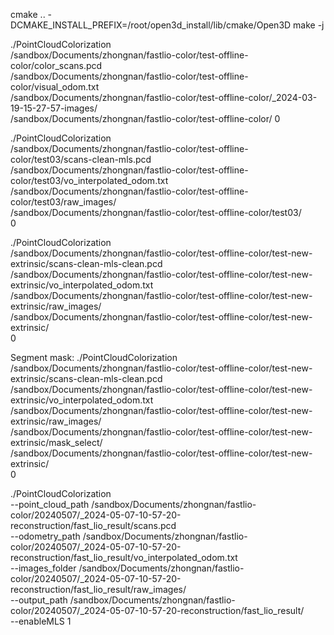 cmake .. -DCMAKE_INSTALL_PREFIX=/root/open3d_install/lib/cmake/Open3D
make -j

./PointCloudColorization \
/sandbox/Documents/zhongnan/fastlio-color/test-offline-color/color_scans.pcd \
/sandbox/Documents/zhongnan/fastlio-color/test-offline-color/visual_odom.txt \
/sandbox/Documents/zhongnan/fastlio-color/test-offline-color/_2024-03-19-15-27-57-images/ \
/sandbox/Documents/zhongnan/fastlio-color/test-offline-color/
0

./PointCloudColorization \
/sandbox/Documents/zhongnan/fastlio-color/test-offline-color/test03/scans-clean-mls.pcd \
/sandbox/Documents/zhongnan/fastlio-color/test-offline-color/test03/vo_interpolated_odom.txt \
/sandbox/Documents/zhongnan/fastlio-color/test-offline-color/test03/raw_images/ \
/sandbox/Documents/zhongnan/fastlio-color/test-offline-color/test03/ \
0

./PointCloudColorization \
/sandbox/Documents/zhongnan/fastlio-color/test-offline-color/test-new-extrinsic/scans-clean-mls-clean.pcd \
/sandbox/Documents/zhongnan/fastlio-color/test-offline-color/test-new-extrinsic/vo_interpolated_odom.txt \
/sandbox/Documents/zhongnan/fastlio-color/test-offline-color/test-new-extrinsic/raw_images/ \
/sandbox/Documents/zhongnan/fastlio-color/test-offline-color/test-new-extrinsic/ \
0



Segment mask:
./PointCloudColorization \
/sandbox/Documents/zhongnan/fastlio-color/test-offline-color/test-new-extrinsic/scans-clean-mls-clean.pcd \
/sandbox/Documents/zhongnan/fastlio-color/test-offline-color/test-new-extrinsic/vo_interpolated_odom.txt \
/sandbox/Documents/zhongnan/fastlio-color/test-offline-color/test-new-extrinsic/raw_images/ \
/sandbox/Documents/zhongnan/fastlio-color/test-offline-color/test-new-extrinsic/mask_select/ \
/sandbox/Documents/zhongnan/fastlio-color/test-offline-color/test-new-extrinsic/ \
0


./PointCloudColorization \
--point_cloud_path /sandbox/Documents/zhongnan/fastlio-color/20240507/_2024-05-07-10-57-20-reconstruction/fast_lio_result/scans.pcd \
--odometry_path /sandbox/Documents/zhongnan/fastlio-color/20240507/_2024-05-07-10-57-20-reconstruction/fast_lio_result/vo_interpolated_odom.txt \
--images_folder /sandbox/Documents/zhongnan/fastlio-color/20240507/_2024-05-07-10-57-20-reconstruction/fast_lio_result/raw_images/ \
--output_path /sandbox/Documents/zhongnan/fastlio-color/20240507/_2024-05-07-10-57-20-reconstruction/fast_lio_result/ \
--enableMLS 1